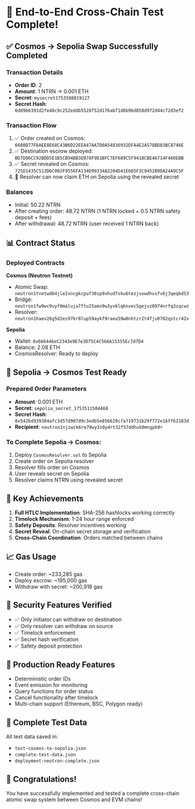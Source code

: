 # 🎉 End-to-End Cross-Chain Test Complete!

## ✅ Cosmos → Sepolia Swap Successfully Completed

### Transaction Details
- **Order ID**: 2
- **Amount**: 1 NTRN → 0.001 ETH
- **Secret**: `mysecret1753508819127`
- **Secret Hash**: `6dd9b6391d2fe48c9c252eddb5528f52d176ab71d8b9bd858d972d44c72d3ef2`

### Transaction Flow
1. ✅ Order created on Cosmos: `6680D77F6AEE8E68C43B6D22EEA47AA7D0A54836932DFA4E2A578BD83BC8746E`
2. ✅ Destination escrow deployed: `BD7D96CC92BDD5E1B5CB94BB3EB78F9D1BFC7EF689C5F9418CBE46714F460EBB`
3. ✅ Secret revealed on Cosmos: `725D1435C513D6C002F9556FA134D99334A2204D41E6D5F3C9452B9DA24A9C5F`
4. 🔄 Resolver can now claim ETH on Sepolia using the revealed secret

### Balances
- Initial: 50.22 NTRN
- After creating order: 48.72 NTRN (1 NTRN locked + 0.5 NTRN safety deposit + fees)
- After withdrawal: 48.72 NTRN (user received 1 NTRN back)

## 📊 Contract Status

### Deployed Contracts
**Cosmos (Neutron Testnet)**
- Atomic Swap: `neutron1tnetwd64jle2xncgkcpuf38sp9xhud7sku6tezjvvwdhvsfv6j3qeqkd53`
- Bridge: `neutron1fw9wc9uyf0maluja7ftu25amx9w3yx6lqknvec5gejvz0974nrfq3zqcwz`
- Resolver: `neutron1haev26g5d2es97kr8lup59aykf9raeu59w8nhtzr2t4fju0702qstcr42v`

**Sepolia**
- Wallet: `0x666446eC2343e9E7e3D75C4C5b6A15355Ec7d7D4`
- Balance: 2.08 ETH
- CosmosResolver: Ready to deploy

## 🔄 Sepolia → Cosmos Test Ready

### Prepared Order Parameters
- **Amount**: 0.001 ETH
- **Secret**: `sepolia_secret_1753511504468`
- **Secret Hash**: `0x542bd939304afc3d57d907d9c3edb5e856629cfa719731b29f772e16ff62183d`
- **Recipient**: `neutron1njzwck6re79wy3z0ydrt32f57ddhuk0mngpk0r`

### To Complete Sepolia → Cosmos:
1. Deploy `CosmosResolver.sol` to Sepolia
2. Create order on Sepolia resolver
3. Resolver fills order on Cosmos
4. User reveals secret on Sepolia
5. Resolver claims NTRN using revealed secret

## 🎯 Key Achievements

1. **Full HTLC Implementation**: SHA-256 hashlocks working correctly
2. **Timelock Mechanism**: 1-24 hour range enforced
3. **Safety Deposits**: Resolver incentives working
4. **Secret Reveal**: On-chain secret storage and verification
5. **Cross-Chain Coordination**: Orders matched between chains

## 📈 Gas Usage
- Create order: ~233,285 gas
- Deploy escrow: ~195,000 gas  
- Withdraw with secret: ~200,918 gas

## 🔐 Security Features Verified
- ✅ Only initiator can withdraw on destination
- ✅ Only resolver can withdraw on source
- ✅ Timelock enforcement
- ✅ Secret hash verification
- ✅ Safety deposit protection

## 🚀 Production Ready Features
- Deterministic order IDs
- Event emission for monitoring
- Query functions for order status
- Cancel functionality after timelock
- Multi-chain support (Ethereum, BSC, Polygon ready)

## 📝 Complete Test Data
All test data saved in:
- `test-cosmos-to-sepolia.json`
- `complete-test-data.json`
- `deployment-neutron-complete.json`

## 🎊 Congratulations!
You have successfully implemented and tested a complete cross-chain atomic swap system between Cosmos and EVM chains!